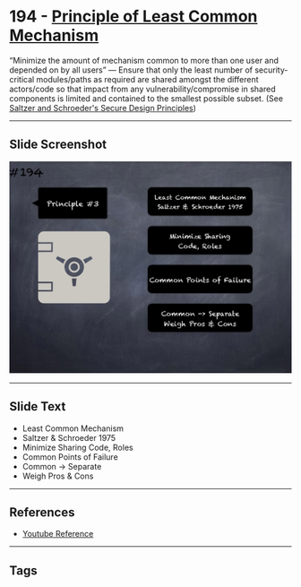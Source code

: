 # 194 - [Principle of Least Common Mechanism](Principle%20of%20Least%20Common%20Mechanism.md)
“Minimize the amount of mechanism common to more than one user and depended on by all users” — Ensure that only the least number of security-critical modules/paths as required are shared amongst the different actors/code so that impact from any vulnerability/compromise in shared components is limited and contained to the smallest possible subset. (See [Saltzer and Schroeder's Secure Design Principles](https://en.wikipedia.org/wiki/Saltzer_and_Schroeder's_design_principles))
___
## Slide Screenshot
![0194.png](../../images/5.Pitfalls%20and%20Best%20Practices%20201/194.png)
___
## Slide Text
- Least Common Mechanism
- Saltzer & Schroeder 1975
- Minimize Sharing Code, Roles
- Common Points of Failure
- Common -> Separate
- Weigh Pros & Cons
___
## References
- [Youtube Reference](https://youtu.be/QSsfkmcdbPw?t=847)
___
## Tags